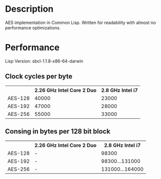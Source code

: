 # Description
AES implementation in Common Lisp.
Written for readability with almost no performance optimizations.

# Performance
Lisp Version: sbcl-1.1.8-x86-64-darwin

## Clock cycles per byte
<table>
<tr><th></th> <th>2.26 GHz Intel Core 2 Duo</th> <th>2.8 GHz Intel i7</th></tr>
<tr><td>AES-128</td> <td>40000</td> <td>23000</td></tr>
<tr><td>AES-192</td> <td>47000</td> <td>28000</td></tr>
<tr><td>AES-256</td> <td>55000</td> <td>33000</td></tr>
</table>

## Consing in bytes per 128 bit block
<table>
<tr><th></th> <th>2.26 GHz Intel Core 2 Duo</th> <th>2.8 GHz Intel i7</th></tr>
<tr><td>AES-128</td> <td>-</td> <td>98300      </td></tr>
<tr><td>AES-192</td> <td>-</td> <td>98300…131000</td></tr>
<tr><td>AES-256</td> <td>-</td> <td>131000…164000</td></tr>
</table>
